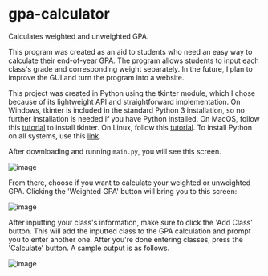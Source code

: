 # gpa-calculator
Calculates weighted and unweighted GPA.

This program was created as an aid to students who need an easy way to calculate their end-of-year GPA. The program allows students to input each class's grade and corresponding weight separately. In the future, I plan
to improve the GUI and turn the program into a website.

This project was created in Python using the tkinter module, which I chose because of its lightweight API and straightforward implementation. On Windows, tkinter is included in the standard Python 3 installation, so no further installation is needed if you have Python installed.
On MacOS, follow this [tutorial](https://www.geeksforgeeks.org/how-to-install-tkinter-on-macos/) to install tkinter. 
On Linux, follow this [tutorial](https://www.geeksforgeeks.org/how-to-install-tkinter-on-linux/).
To install Python on all systems, use this [link](https://www.python.org/downloads/).

After downloading and running `main.py`, you will see this screen.

![image](https://github.com/akshay-p-123/gpa-calculator/assets/80610931/0b9316fc-66a9-4e01-9b23-87c3f95a7fa2)

From there, choose if you want to calculate your weighted or unweighted GPA. Clicking the 'Weighted GPA' button will bring you to this screen:

![image](https://github.com/akshay-p-123/gpa-calculator/assets/80610931/4bc42abd-f640-41d4-9cd4-b181767d27ff)

After inputting your class's information, make sure to click the 'Add Class' button. This will add the inputted
class to the GPA calculation and prompt you to enter another one. After you're done entering classes, press the
'Calculate' button. A sample output is as follows.

![image](https://github.com/akshay-p-123/gpa-calculator/assets/80610931/905f1abb-ee84-4be3-9736-e40e8619e5b3)














